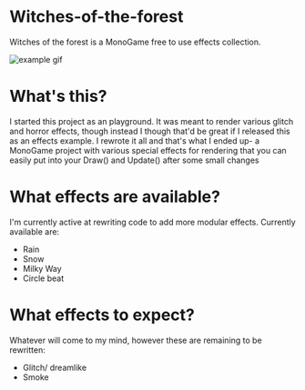 # Witches-of-the-forest
Witches of the forest is a MonoGame free to use effects collection.

![example gif](https://raw.githubusercontent.com/MaKiPL/Witches-of-the-forest/master/witches.gif)


# What's this?
I started this project as an playground. It was meant to render various glitch and horror effects, though instead I though that'd be great if I released this as an effects example. I rewrote it all and that's what I ended up- a MonoGame project with various special effects for rendering that you can easily put into your Draw() and Update() after some small changes

# What effects are available?
I'm currently active at rewriting code to add more modular effects. Currently available are:

 * Rain
 * Snow
 * Milky Way
 * Circle beat
 
# What effects to expect?
Whatever will come to my mind, however these are remaining to be rewritten:

  * Glitch/ dreamlike
  * Smoke

